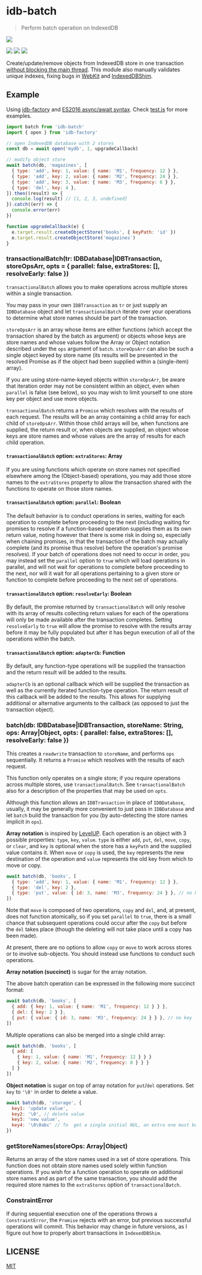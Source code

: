 # idb-batch

> Perform batch operation on IndexedDB

[![](https://saucelabs.com/browser-matrix/idb-batch.svg)](https://saucelabs.com/u/idb-batch)

[![](https://img.shields.io/npm/v/idb-batch.svg)](https://npmjs.org/package/idb-batch)
[![](https://img.shields.io/travis/treojs/idb-batch.svg)](https://travis-ci.org/treojs/idb-batch)
[![](http://img.shields.io/npm/dm/idb-batch.svg)](https://npmjs.org/package/idb-batch)

Create/update/remove objects from IndexedDB store in one transaction [without blocking the main thread](http://stackoverflow.com/questions/10471759/inserting-large-quantities-in-indexeddbs-objectstore-blocks-ui).
This module also manually validates unique indexes, fixing bugs in [WebKit](https://bugs.webkit.org/show_bug.cgi?id=149107)
and [IndexedDBShim](https://github.com/axemclion/IndexedDBShim/issues/56).

## Example

Using [idb-factory](https://github.com/treojs/idb-factory) and [ES2016 async/await syntax](https://jakearchibald.com/2014/es7-async-functions/).
Check [test.js](./test/index.js) for more examples.

```js
import batch from 'idb-batch'
import { open } from 'idb-factory'

// open IndexedDB database with 2 stores
const db = await open('mydb', 1, upgradeCallback)

// modify object store
await batch(db, 'magazines', [
  { type: 'add', key: 1, value: { name: 'M1', frequency: 12 } },
  { type: 'add', key: 2, value: { name: 'M2', frequency: 24 } },
  { type: 'add', key: 3, value: { name: 'M3', frequency: 6 } },
  { type: 'del', key: 4 },
]).then((result) => {
  console.log(result) // [1, 2, 3, undefined]
}).catch((err) => {
  console.error(err)
})

function upgradeCallback(e) {
  e.target.result.createObjectStore('books', { keyPath: 'id' })  
  e.target.result.createObjectStore('magazines')  
}
```

### transactionalBatch(tr: IDBDatabase|IDBTransaction, storeOpsArr, opts = { parallel: false, extraStores: [], resolveEarly: false })

`transactionalBatch` allows you to make operations across multiple stores
within a single transaction.

You may pass in your own `IDBTransaction` as `tr` or just supply an
`IDBDatabase` object and let `transactionalBatch` iterate over your operations
to determine what store names should be part of the transaction.

`storeOpsArr` is an array whose items are either functions (which accept the
transaction shared by the batch as argument) or objects whose keys are store
names and whose values follow the Array or Object notation described under
the `ops` argument of `batch`. `storeOpsArr` can also be such a single object
keyed by store name (its results will be presented in the resolved Promise
as if the object had been supplied within a (single-item) array).

If you are using store-name-keyed objects within `storeOpsArr`, be aware
that iteration order may not be consistent within an object, even when
`parallel` is false (see below), so you may wish to limit yourself to one
store key per object and use more objects.

`transactionalBatch` returns a `Promise` which resolves with the results of
each request. The results will be an array containing a child array for each
child of `storeOpsArr`. Within those child arrays will be, when functions are
supplied, the return result or, when objects are supplied, an object whose
keys are store names and whose values are the array of results for each child
operation.

#### `transactionalBatch` option: `extraStores`: Array

If you are using functions which operate on store names not specified elsewhere
among the (Object-based) operations, you may add those store names to the
`extraStores` property to allow the transaction shared with the functions to
operate on those store names.

#### `transactionalBatch` option: `parallel`: Boolean

The default behavior is to conduct operations in series, waiting for each
operation to complete before proceeding to the next (including waiting for
promises to resolve if a function-based operation supplies them as its own
return value, noting however that there is some risk in doing so, especially
when chaining promises, in that the transaction of the batch may actually
complete (and its promise thus resolve) before the operation's promise
resolves). If your batch of operations does not need to occur in order,
you may instead set the `parallel` option to `true` which will load operations
in parallel, and will not wait for operations to complete before proceeding
to the next, nor will it wait for all operations pertaining to a given store
or function to complete before proceeding to the next set of operations.

#### `transactionalBatch` option: `resolveEarly`: Boolean

By default, the promise returned by `transactionalBatch` will only resolve
with its array of results collecting return values for each of the
operations will only be made available after the transaction completes.
Setting `resolveEarly` to `true` will allow the promise to resolve with
the results array before it may be fully populated but after it has begun
execution of all of the operations within the batch.

#### `transactionalBatch` option: `adapterCb`: Function

By default, any function-type operations will be supplied the transaction
and the return result will be added to the results.

`adapterCb` is an optional callback which will be supplied the transaction
as well as the currently iterated function-type operation. The return
result of this callback will be added to the results. This allows for
supplying additional or alternative arguments to the callback (as opposed to
just the transaction object).

### batch(db: IDBDatabase|IDBTransaction, storeName: String, ops: Array|Object, opts: { parallel: false, extraStores: [], resolveEarly: false })

This creates a `readwrite` transaction to `storeName`, and performs `ops`
sequentially. It returns a `Promise` which resolves with the results of
each request.

This function only operates on a single store; if you require operations across
multiple stores, use `transactionalBatch`. See `transactionalBatch` also for
a description of the properties that may be used on `opts`.

Although this function allows an `IDBTransaction` in place of `IDBDatabase`,
usually, it may be generally more convenient to just pass in `IDBDatabase` and
let `batch` build the transaction for you (by auto-detecting the store names
implicit in `ops`).

**Array notation** is inspired by [LevelUP](https://github.com/Level/levelup#batch).
Each operation is an object with 3 possible properties: `type`, `key`, `value`.
`type` is either `add`, `put`, `del`, `move`, `copy`, or `clear`, and `key` is
optional when the store has a `keyPath` and the supplied value contains it.
When `move` or `copy` is used, the `key` represents the new destination of
the operation and `value` represents the old key from which to move or copy.

```js
await batch(db, 'books', [
  { type: 'add', key: 1, value: { name: 'M1', frequency: 12 } },
  { type: 'del', key: 2 },
  { type: 'put', value: { id: 3, name: 'M3', frequency: 24 } }, // no key
])
```

Note that `move` is composed of two operations, `copy` and `del`, and, at
present, does not function atomically, so if you set `parallel` to `true`,
there is a small chance that subsequent operations could occur after the
`copy` but before the `del` takes place (though the deleting will not take
place until a copy has been made).

At present, there are no options to allow `copy` or `move` to work across
stores or to involve sub-objects. You should instead use functions to conduct
such operations.

**Array notation (succinct)** is sugar for the array notation.

The above batch operation can be expressed in the following more succinct
format:

```js
await batch(db, 'books', [
  { add: { key: 1, value: { name: 'M1', frequency: 12 } } },
  { del: { key: 2 } },
  { put: { value: { id: 3, name: 'M3', frequency: 24 } } }, // no key
])
```

Multiple operations can also be merged into a single child array:

```js
await batch(db, 'books', [
  { add: [
    { key: 1, value: { name: 'M1', frequency: 12 } } }
    { key: 2, value: { name: 'M2', frequency: 8 } } }
  ] }
])
```

**Object notation** is sugar on top of array notation for `put`/`del`
operations. Set `key` to `'\0'` in order to delete a value.

```js
await batch(db, 'storage', {
  key1: 'update value',
  key2: '\0', // delete value
  key3: 'new value',
  key4: '\0\0abc' // To  get a single initial NUL, an extra one must be added
})
```

### getStoreNames(storeOps: Array|Object)

Returns an array of the store names used in a set of store operations.
This function does not obtain store names used solely within function
operations. If you wish for a function operation to operate on additional
store names and as part of the same transaction, you should add the required
store names to the `extraStores` option of `transactionalBatch`.

### ConstraintError

If during sequential execution one of the operations throws a
`ConstraintError`, the `Promise` rejects with an error, but previous
successful operations will commit.
This behavior may change in future versions, as I figure out how to
properly abort transactions in `IndexedDBShim`.

## LICENSE

[MIT](./LICENSE)
